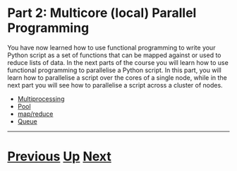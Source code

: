 # Part 2: Multicore (local) Parallel Programming

You have now learned how to use functional programming to write
your Python script as a set of functions that can be mapped
against or used to reduce lists of data. In the next parts of the 
course you will learn how to use functional programming
to parallelise a Python script. In this part, you will learn
how to parallelise a script over the cores of a single node, 
while in the next part you will see how to parallelise a script
across a cluster of nodes.

 * [Multiprocessing](multiprocessing.md)
 * [Pool](pool_part2.md)
 * [map/reduce](mapreduce_part2.md)
 * [Queue](queue.md)

***

# [Previous](README.md) [Up](README.md) [Next](multiprocessing.md)


 
